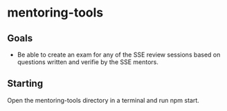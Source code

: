 # mentoring-tools


## Goals
- Be able to create an exam for any of the SSE review sessions based on questions written and verifie by the SSE mentors.

## Starting
Open the mentoring-tools directory in a terminal and run npm start.


